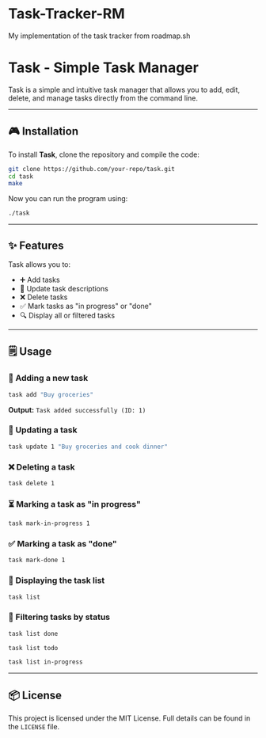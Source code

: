 ﻿# Task-Tracker-RM
My implementation of the task tracker from roadmap.sh
# Task - Simple Task Manager

Task is a simple and intuitive task manager that allows you to add, edit, delete, and manage tasks directly from the command line.

---

## 🎮 Installation

To install **Task**, clone the repository and compile the code:

```bash
git clone https://github.com/your-repo/task.git
cd task
make
```

Now you can run the program using:
```bash
./task
```

---

## ✨ Features

Task allows you to:
- ➕ Add tasks
- 🔄 Update task descriptions
- ❌ Delete tasks
- ✅ Mark tasks as "in progress" or "done"
- 🔍 Display all or filtered tasks

---

## 🗒 Usage

### 📓 Adding a new task
```bash
task add "Buy groceries"
```
**Output:** `Task added successfully (ID: 1)`

### 🔄 Updating a task
```bash
task update 1 "Buy groceries and cook dinner"
```

### ❌ Deleting a task
```bash
task delete 1
```

### ⏳ Marking a task as "in progress"
```bash
task mark-in-progress 1
```

### ✅ Marking a task as "done"
```bash
task mark-done 1
```

### 📝 Displaying the task list
```bash
task list
```

### 🌟 Filtering tasks by status
```bash
task list done
```
```bash
task list todo
```
```bash
task list in-progress
```

---

## 📦 License
This project is licensed under the MIT License. Full details can be found in the `LICENSE` file.




